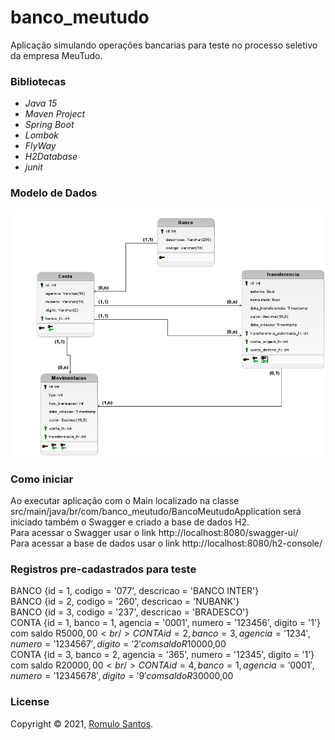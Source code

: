 # banco_meutudo

Aplicação simulando operações bancarias para teste no processo seletivo da empresa MeuTudo.

### Bibliotecas
- _Java 15_
- _Maven Project_
- _Spring Boot_ 
- _Lombok_ 
- _FlyWay_ 
- _H2Database_ 
- _junit_ 

### Modelo de Dados
![](docs/ModeloDeDados.png)

### Como iniciar
Ao executar aplicação com o Main localizado na classe src/main/java/br/com/banco_meutudo/BancoMeutudoApplication será 
iniciado também o Swagger e criado a base de dados H2. <br/>
Para acessar o Swagger usar o link http://localhost:8080/swagger-ui/ <br/>
Para acessar a base de dados usar o link http://localhost:8080/h2-console/ <br/>

### Registros pre-cadastrados para teste
BANCO {id = 1, codigo = '077', descricao = 'BANCO INTER'}<br/>
BANCO {id = 2, codigo = '260', descricao = 'NUBANK'}<br/>
BANCO {id = 3, codigo = '237', descricao = 'BRADESCO'}<br/>
CONTA {id = 1, banco = 1, agencia = '0001', numero = '123456', digito = '1'} com saldo R$5000,00<br/>
CONTA {id = 2, banco = 3, agencia = '1234', numero = '1234567', digito = '2'} com saldo R$10000,00<br/>
CONTA {id = 3, banco = 2, agencia = '365', numero = '12345', digito = '1'} com saldo R$20000,00<br/>
CONTA {id = 4, banco = 1, agencia = '0001', numero = '12345678', digito = '9'} com saldo R$30000,00<br/>

### License

Copyright © 2021, [Romulo Santos](https://github.com/romulomsantos).